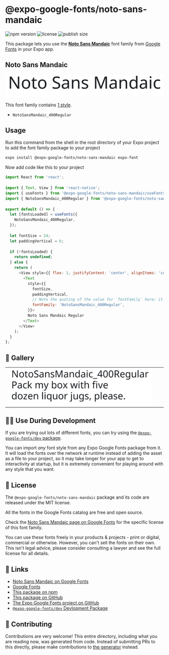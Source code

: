 # @expo-google-fonts/noto-sans-mandaic

![npm version](https://flat.badgen.net/npm/v/@expo-google-fonts/noto-sans-mandaic)
![license](https://flat.badgen.net/github/license/expo/google-fonts)
![publish size](https://flat.badgen.net/packagephobia/install/@expo-google-fonts/noto-sans-mandaic)

This package lets you use the [**Noto Sans Mandaic**](https://fonts.google.com/specimen/Noto+Sans+Mandaic) font family from [Google Fonts](https://fonts.google.com/) in your Expo app.

## Noto Sans Mandaic

![Noto Sans Mandaic](./font-family.png)

This font family contains [1 style](#-gallery).

- `NotoSansMandaic_400Regular`

## Usage

Run this command from the shell in the root directory of your Expo project to add the font family package to your project
```sh
expo install @expo-google-fonts/noto-sans-mandaic expo-font
```

Now add code like this to your project
```js
import React from 'react';

import { Text, View } from 'react-native';
import { useFonts } from '@expo-google-fonts/noto-sans-mandaic/useFonts';
import { NotoSansMandaic_400Regular } from '@expo-google-fonts/noto-sans-mandaic/400Regular';

export default () => {
  let [fontsLoaded] = useFonts({
    NotoSansMandaic_400Regular,
  });

  let fontSize = 24;
  let paddingVertical = 6;

  if (!fontsLoaded) {
    return undefined;
  } else {
    return (
      <View style={{ flex: 1, justifyContent: 'center', alignItems: 'center' }}>
        <Text
          style={{
            fontSize,
            paddingVertical,
            // Note the quoting of the value for `fontFamily` here; it expects a string!
            fontFamily: 'NotoSansMandaic_400Regular',
          }}>
          Noto Sans Mandaic Regular
        </Text>
      </View>
    );
  }
};

```

## 🔡 Gallery


||||
|-|-|-|
|![NotoSansMandaic_400Regular](./NotoSansMandaic_400Regular.ttf.png)||||


## 👩‍💻 Use During Development

If you are trying out lots of different fonts, you can try using the [`@expo-google-fonts/dev` package](https://github.com/expo/google-fonts/tree/master/font-packages/dev#readme).

You can import *any* font style from any Expo Google Fonts package from it. It will load the fonts
over the network at runtime instead of adding the asset as a file to your project, so it may take longer
for your app to get to interactivity at startup, but it is extremely convenient
for playing around with any style that you want.

## 📖 License

The `@expo-google-fonts/noto-sans-mandaic` package and its code are released under the MIT license.

All the fonts in the Google Fonts catalog are free and open source.

Check the [Noto Sans Mandaic page on Google Fonts](https://fonts.google.com/specimen/Noto+Sans+Mandaic) for the specific license of this font family.

You can use these fonts freely in your products & projects - print or digital, commercial or otherwise. However, you can't sell the fonts on their own. This isn't legal advice, please consider consulting a lawyer and see the full license for all details.

## 🔗 Links

- [Noto Sans Mandaic on Google Fonts](https://fonts.google.com/specimen/Noto+Sans+Mandaic)
- [Google Fonts](https://fonts.google.com/)
- [This package on npm](https://www.npmjs.com/package/@expo-google-fonts/noto-sans-mandaic)
- [This package on GitHub](https://github.com/expo/google-fonts/tree/master/font-packages/noto-sans-mandaic)
- [The Expo Google Fonts project on GitHub](https://github.com/expo/google-fonts)
- [`@expo-google-fonts/dev` Devlopment Package](https://github.com/expo/google-fonts/tree/master/font-packages/dev)

## 🤝 Contributing

Contributions are very welcome! This entire directory, including what you are reading now, was generated from code. Instead of submitting PRs to this directly, please make contributions to [the generator](https://github.com/expo/google-fonts/tree/master/packages/generator) instead.
